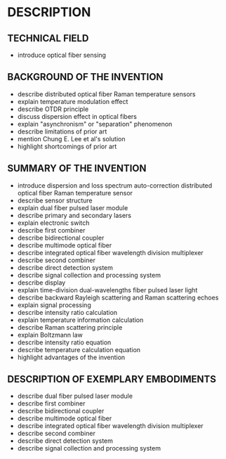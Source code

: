 # DESCRIPTION

## TECHNICAL FIELD

- introduce optical fiber sensing

## BACKGROUND OF THE INVENTION

- describe distributed optical fiber Raman temperature sensors
- explain temperature modulation effect
- describe OTDR principle
- discuss dispersion effect in optical fibers
- explain "asynchronism" or "separation" phenomenon
- describe limitations of prior art
- mention Chung E. Lee et al's solution
- highlight shortcomings of prior art

## SUMMARY OF THE INVENTION

- introduce dispersion and loss spectrum auto-correction distributed optical fiber Raman temperature sensor
- describe sensor structure
- explain dual fiber pulsed laser module
- describe primary and secondary lasers
- explain electronic switch
- describe first combiner
- describe bidirectional coupler
- describe multimode optical fiber
- describe integrated optical fiber wavelength division multiplexer
- describe second combiner
- describe direct detection system
- describe signal collection and processing system
- describe display
- explain time-division dual-wavelengths fiber pulsed laser light
- describe backward Rayleigh scattering and Raman scattering echoes
- explain signal processing
- describe intensity ratio calculation
- explain temperature information calculation
- describe Raman scattering principle
- explain Boltzmann law
- describe intensity ratio equation
- describe temperature calculation equation
- highlight advantages of the invention

## DESCRIPTION OF EXEMPLARY EMBODIMENTS

- describe dual fiber pulsed laser module
- describe first combiner
- describe bidirectional coupler
- describe multimode optical fiber
- describe integrated optical fiber wavelength division multiplexer
- describe second combiner
- describe direct detection system
- describe signal collection and processing system

